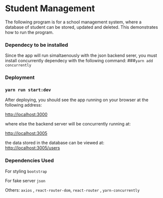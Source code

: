 # Student Management

The following program is for a school management system, where a database of
student can be stored, updated and deleted.
This demonstrates how to run the program.
### Dependecy to be installed 
Since the app will run simaltaenously with the json backend serer, you must install concurrently dependecy with the following command:
###`yarn add concurrently`

### Deployment
### `yarn run start:dev`
After deploying, you should see the app running on your browser at the following address:

[http://localhost:3000](http://localhost:3000)

where else the backend server will be concurrently running at:

[http://localhost:3005](http://localhost:3005)

the data stored in the database can be viewed at:
[http://localhost:3005/users](http://localhost:3005/users)


### Dependencies Used
For styling `bootstrap`

For fake server `json`

Others: `axios` , `react-router-dom`, `react-router` , `yarn-concurrently`



